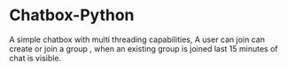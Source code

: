 # Chatbox-Python
A simple chatbox with multi threading capabilities, A user can join can create or join a group , when an existing group is joined last 15 minutes of chat is visible.
